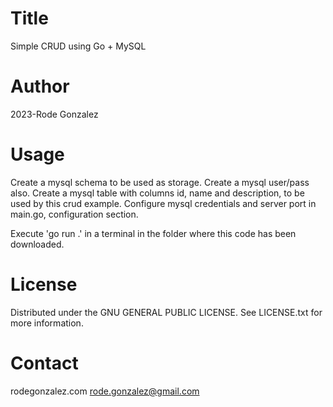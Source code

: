 # Title
Simple CRUD using Go + MySQL

# Author
2023-Rode Gonzalez

# Usage
Create a mysql schema to be used as storage. 
Create a mysql user/pass also.
Create a mysql table with columns id, name and description, to be used by this crud example.
Configure mysql credentials and server port in main.go, configuration section.

Execute 'go run .' in a terminal in the folder where this code has been downloaded.

# License
Distributed under the GNU GENERAL PUBLIC LICENSE. 
See LICENSE.txt for more information.

# Contact
rodegonzalez.com
rode.gonzalez@gmail.com
